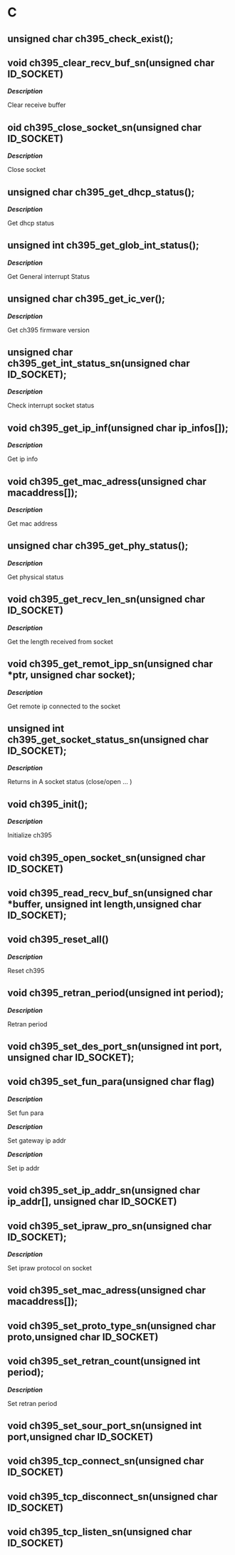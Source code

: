 # C

## unsigned char ch395_check_exist();



## void ch395_clear_recv_buf_sn(unsigned char ID_SOCKET)

***Description***

Clear receive buffer



## oid ch395_close_socket_sn(unsigned char ID_SOCKET)

***Description***

Close socket







## unsigned char ch395_get_dhcp_status();

***Description***

Get dhcp status



## unsigned int ch395_get_glob_int_status();

***Description***

Get General interrupt Status



## unsigned char ch395_get_ic_ver();

***Description***

Get ch395 firmware version



## unsigned char ch395_get_int_status_sn(unsigned char ID_SOCKET);

***Description***

Check interrupt socket status



## void ch395_get_ip_inf(unsigned char ip_infos[]);

***Description***

Get ip info



## void ch395_get_mac_adress(unsigned char macaddress[]);

***Description***

Get mac address



## unsigned char ch395_get_phy_status();

***Description***

Get physical status



## void ch395_get_recv_len_sn(unsigned char ID_SOCKET)

***Description***

Get the length received from socket



## void ch395_get_remot_ipp_sn(unsigned char *ptr, unsigned char socket);

***Description***

Get remote ip connected to the socket



## unsigned int ch395_get_socket_status_sn(unsigned char ID_SOCKET);

***Description***

Returns in A socket status (close/open ... )



## void ch395_init();

***Description***

Initialize ch395



## void ch395_open_socket_sn(unsigned char ID_SOCKET)



## void ch395_read_recv_buf_sn(unsigned char *buffer, unsigned int length,unsigned char ID_SOCKET);



## void ch395_reset_all()

***Description***

Reset ch395



## void ch395_retran_period(unsigned int period);

***Description***

Retran period



## void ch395_set_des_port_sn(unsigned int port, unsigned char ID_SOCKET);



## void ch395_set_fun_para(unsigned char flag)

***Description***

Set fun para



***Description***

Set gateway ip addr



***Description***

Set ip addr



## void ch395_set_ip_addr_sn(unsigned char ip_addr[], unsigned char ID_SOCKET)



## void ch395_set_ipraw_pro_sn(unsigned char ID_SOCKET);

***Description***

Set ipraw protocol on socket



## void ch395_set_mac_adress(unsigned char macaddress[]);



## void ch395_set_proto_type_sn(unsigned char proto,unsigned char ID_SOCKET)



## void ch395_set_retran_count(unsigned int period);

***Description***

Set retran period



## void ch395_set_sour_port_sn(unsigned int port,unsigned char ID_SOCKET)



## void ch395_tcp_connect_sn(unsigned char ID_SOCKET)



## void ch395_tcp_disconnect_sn(unsigned char ID_SOCKET)



## void ch395_tcp_listen_sn(unsigned char ID_SOCKET)



## 



